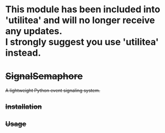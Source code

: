 # **This module has been included into 'utilitea' and will no longer receive any updates.<br>I strongly suggest you use 'utilitea' instead.**

# ~~SignalSemaphore~~

~~A lightweight Python event signaling system.~~

## ~~Installation~~


## ~~Usage~~
